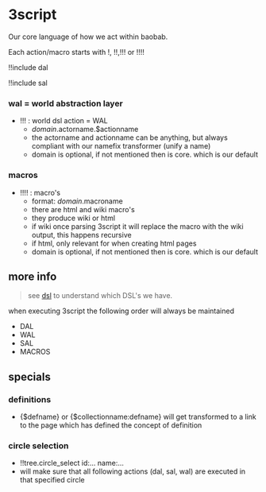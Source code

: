 # 3script

Our core language of how we act within baobab.

Each action/macro starts with !, !!,!!!  or !!!!

!!include dal

!!include sal

### wal = world abstraction layer

- !!! : world dsl action = WAL
  - $domain.$actorname.$actionname
  - the actorname and actionname can be anything, but always compliant with our namefix transformer (unify a name)
  - domain is optional, if not mentioned then is core.  which is our default

### macros

- !!!! : macro's
  - format: $domain.$macroname
  - there are html and wiki macro's
  - they produce wiki or html
  - if wiki once parsing 3script it will replace the macro with the wiki output, this happens recursive
  - if html, only relevant for when creating html pages
  - domain is optional, if not mentioned then is core.  which is our default

## more info

> see [dsl](dsl.md) to understand which DSL's we have.


when executing 3script the following order will always be maintained

-  DAL
-  WAL
-  SAL
-  MACROS

## specials

### definitions

- {$defname} or {$collectionname:defname} will get transformed to a link to the page which has defined the concept of definition

### circle selection

- !!tree.circle_select id:... name:...
- will make sure that all following actions (dal, sal, wal) are executed in that specified circle